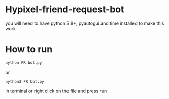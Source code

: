 # Hypixel-friend-request-bot
you will need to have python 3.8+, pyautogui and time installed to make this work
# How to run
```
python FR bot.py
```
or
```
python3 FR bot.py
```

in terminal
or right click on the file and press run
